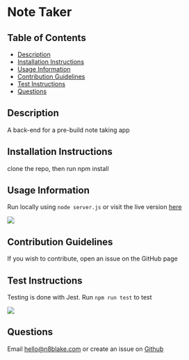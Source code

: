 # Note Taker

## Table of Contents
* [Description](#description)
* [Installation Instructions](#installation-instructions)
* [Usage Information](#usage-information)
* [Contribution Guidelines](#contribution-guidelines)
* [Test Instructions](#test-instructions)
* [Questions](#questions)

## Description
A back-end for a pre-build note taking app

## Installation Instructions
clone the repo, then run npm install

## Usage Information
Run locally using ```node server.js``` or visit the live version [here](https://dashboard.heroku.com/apps/polar-hollows-29717)

<img src="demos/notes_demo.gif" />

## Contribution Guidelines
If you wish to contribute, open an issue on the GitHub page

## Test Instructions
Testing is done with Jest. Run ```npm run test``` to test

<img src="demos/test_demo.gif" />	

## Questions
Email [hello@n8blake.com](mailto:hello@n8blake.com)
or create an issue on [Github](https://github.com/n8blake)  